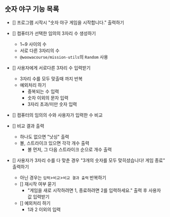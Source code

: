 ## 숫자 야구 기능 목록

- [] 프로그램 시작시 "숫자 야구 게임을 시작합니다." 출력하기

- [] 컴퓨터가 선택한 임의의 3자리 수 생성하기

  - 1~9 사이의 수
  - 서로 다른 3자리의 수
  - `@woowacourse/mission-utils`의 `Random` 사용

- [] 사용자에게 서로다른 3자리 수 입력받기

  - 3자리 수를 모두 맞출때 까지 반복
  - 예외처리 하기
    - 중복되는 수 입력
    - 숫자 이외의 문자 입력
    - 3자리 초과/미만 숫자 입력

- [] 컴퓨터의 임의의 수와 사용자가 입력한 수 비교

- [] 비교 결과 출력

  - 하나도 없으면 "낫싱" 출력
  - 볼, 스트라이크 있으면 각각 개수 출력
    - 볼 먼저, 그 다음 스트라이크 순으로 개수 출력

- [] 사용자가 3자리 수를 다 맞춘 경우 "3개의 숫자를 모두 맞히셨습니다! 게임 종료" 출력하기
  - 아닌 경우는 `입력`>`비교`>`비교 결과 출력` 반복하기
  - [] 재시작 여부 묻기
    - "게임을 새로 시작하려면 1, 종료하려면 2를 입력하세요." 출력 후 사용자 값 입력받기
  - [] 예외처리 하기
    - 1과 2 이외의 입력
